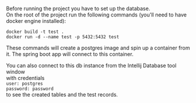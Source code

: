 
Before running the project you have to set up the database.  
On the root of the project run the following commands (you'll need to have docker engine installed):  

`docker build -t test .`  
`docker run -d --name test -p 5432:5432 test`  
  
These commands will create a postgres image and spin up a container from it. 
The spring boot app will connect to this container.

You can also connect to this db instance from the Intellij Database tool window  
with credentials  
`user: postgres`  
`password: password`  
to see the created tables and the test records.  
